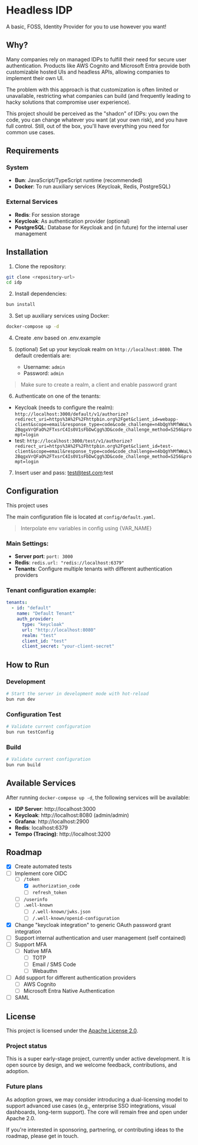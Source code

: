# Headless IDP

A basic, FOSS, Identity Provider for you to use however you want!

## Why?

Many companies rely on managed IDPs to fulfill their need for secure user authentication. Products like AWS Cognito and Microsoft Entra provide both customizable hosted UIs and headless APIs, allowing companies to implement their own UI.

The problem with this approach is that customization is often limited or unavailable, restricting what companies can build (and frequently leading to hacky solutions that compromise user experience).

This project should be perceived as the "shadcn" of IDPs: you own the code, you can change whatever you want (at your own risk), and you have full control. Still, out of the box, you'll have everything you need for common use cases.


## Requirements

### System
- **Bun**: JavaScript/TypeScript runtime (recommended)
- **Docker**: To run auxiliary services (Keycloak, Redis, PostgreSQL)

### External Services
- **Redis**: For session storage
- **Keycloak**: As authentication provider (optional)
- **PostgreSQL**: Database for Keycloak and (in future) for the internal user management

## Installation

1. Clone the repository:
```bash
git clone <repository-url>
cd idp
```

2. Install dependencies:
```bash
bun install
```

3. Set up auxiliary services using Docker:
```bash
docker-compose up -d
```

4. Create .env based on .env.example

5. (optional) Set up your keycloak realm on `http://localhost:8080`. The default credentials are:
   - Username: `admin`
   - Password: `admin`

> Make sure to create a realm, a client and enable password grant

6. Authenticate on one of the tenants:
- Keycloak (needs to configure the realm): `http://localhost:3000/default/v1/authorize?redirect_uri=https%3A%2F%2Fhttpbin.org%2Fget&client_id=webapp-client&scope=email&response_type=code&code_challenge=n4bQgYhMfWWaL%2BqgxVrQFaO%2FTxsrC4Is0V1sFbDwCgg%3D&code_challenge_method=S256&prompt=login`
- test: `http://localhost:3000/test/v1/authorize?redirect_uri=https%3A%2F%2Fhttpbin.org%2Fget&client_id=test-client&scope=email&response_type=code&code_challenge=n4bQgYhMfWWaL%2BqgxVrQFaO%2FTxsrC4Is0V1sFbDwCgg%3D&code_challenge_method=S256&prompt=login`

7. Insert user and pass: test@test.com:test

## Configuration

This project uses

The main configuration file is located at `config/default.yaml`. 

> Interpolate env variables in config using {VAR_NAME}

### Main Settings:

- **Server port**: `port: 3000`
- **Redis**: `redis.url: "redis://localhost:6379"`
- **Tenants**: Configure multiple tenants with different authentication providers

### Tenant configuration example:
```yaml
tenants:
  - id: "default"
    name: "Default Tenant"
    auth_provider:
      type: "keycloak"
      url: "http://localhost:8080"
      realm: "test"
      client_id: "test"
      client_secret: "your-client-secret"
```

## How to Run

### Development
```bash
# Start the server in development mode with hot-reload
bun run dev
```

### Configuration Test
```bash
# Validate current configuration
bun run testConfig
```

### Build
```bash
# Validate current configuration
bun run build
```

## Available Services

After running `docker-compose up -d`, the following services will be available:

- **IDP Server**: http://localhost:3000
- **Keycloak**: http://localhost:8080 (admin/admin)
- **Grafana**: http://localhost:2900
- **Redis**: localhost:6379
- **Tempo (Tracing)**: http://localhost:3200

## Roadmap

- [x] Create automated tests
- [ ] Implement core OIDC
  - [ ] `/token`
    - [x] `authorization_code`
    - [ ] `refresh_token`
  - [ ] `/userinfo`
  - [ ] `.well-known`
    - [ ] `/.well-known/jwks.json`
    - [ ] `/.well-known/openid-configuration`
- [x] Change "keycloak integration" to generic OAuth password grant integration
- [ ] Support internal authentication and user management (self contained)
- [ ] Support MFA
  - [ ] Native MFA
    - [ ] TOTP
    - [ ] Email / SMS Code
    - [ ] Webauthn
- [ ] Add support for different authentication providers
  - [ ] AWS Cognito
  - [ ] Microsoft Entra Native Authentication
- [ ] SAML

## License

This project is licensed under the [Apache License 2.0](./LICENSE).

### Project status

This is a super early-stage project, currently under active development. It is open source by design, and we welcome feedback, contributions, and adoption.

### Future plans

As adoption grows, we may consider introducing a dual-licensing model to support advanced use cases (e.g., enterprise SSO integrations, visual dashboards, long-term support). The core will remain free and open under Apache 2.0.

If you're interested in sponsoring, partnering, or contributing ideas to the roadmap, please get in touch.
